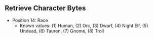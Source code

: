 Retrieve Character Bytes
---

- Position 14: Race
    - Known values: (1) Human, (2) Orc, (3) Dwarf, (4) Night Elf, (5) Undead, (6) Tauren, (7) Gnome, (8) Troll